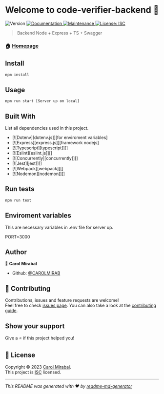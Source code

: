 <h1 align="center">Welcome to code-verifier-backend 👋</h1>
<p>
  <img alt="Version" src="https://img.shields.io/badge/version-1.0.0-blue.svg?cacheSeconds=2592000" />
  <a href="https://github.com/CAROLMIRAB/code-verifier-backend#readme" target="_blank">
    <img alt="Documentation" src="https://img.shields.io/badge/documentation-yes-brightgreen.svg" />
  </a>
  <a href="https://github.com/CAROLMIRAB/code-verifier-backend/graphs/commit-activity" target="_blank">
    <img alt="Maintenance" src="https://img.shields.io/badge/Maintained%3F-yes-green.svg" />
  </a>
  <a href="https://github.com/CAROLMIRAB/code-verifier-backend/blob/master/LICENSE" target="_blank">
    <img alt="License: ISC" src="https://img.shields.io/github/license/CAROLMIRAB/code-verifier-backend" />
  </a>
</p>

> Backend Node + Express + TS + Swagger

### 🏠 [Homepage](https://github.com/CAROLMIRAB/code-verifier-backend#readme)

## Install

```sh
npm install
```

## Usage

```sh
npm run start [Server up on local]
```

## Built With

List all dependencies used in this project.

- [![Dotenv][dotenv.js]][for enviroment variables]
- [![Express][express.js]][framework nodejs]
- [![Typescript][typescript]][]
- [![Eslint][eslint.js]][]
- [![Concurrently][concurrently]][]
- [![Jest][jest]][]
- [![Webpack][webpack]][]
- [![Nodemon][nodemon]][]

## Run tests

```sh
npm run test
```

## Enviroment variables

This are necessary variables in .env file for server up.

PORT=3000

## Author

👤 **Carol Mirabal**

- Github: [@CAROLMIRAB](https://github.com/CAROLMIRAB)

## 🤝 Contributing

Contributions, issues and feature requests are welcome!<br />Feel free to check [issues page](https://github.com/CAROLMIRAB/code-verifier-backend/issues). You can also take a look at the [contributing guide](https://github.com/CAROLMIRAB/code-verifier-backend/blob/master/CONTRIBUTING.md).

## Show your support

Give a ⭐️ if this project helped you!

## 📝 License

Copyright © 2023 [Carol Mirabal](https://github.com/CAROLMIRAB).<br />
This project is [ISC](https://github.com/CAROLMIRAB/code-verifier-backend/blob/master/LICENSE) licensed.

---

_This README was generated with ❤️ by [readme-md-generator](https://github.com/kefranabg/readme-md-generator)_

